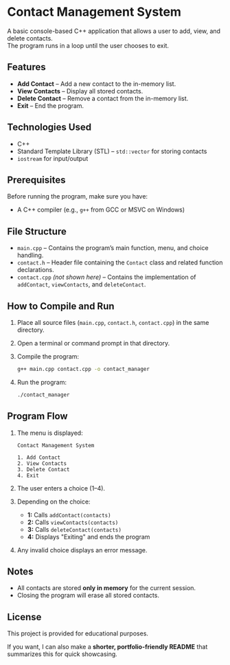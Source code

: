 # Contact Management System

A basic console-based C++ application that allows a user to add, view, and delete contacts.  
The program runs in a loop until the user chooses to exit.

## Features
- **Add Contact** – Add a new contact to the in-memory list.
- **View Contacts** – Display all stored contacts.
- **Delete Contact** – Remove a contact from the in-memory list.
- **Exit** – End the program.

## Technologies Used
- C++
- Standard Template Library (STL) – `std::vector` for storing contacts
- `iostream` for input/output

## Prerequisites
Before running the program, make sure you have:
- A C++ compiler (e.g., `g++` from GCC or MSVC on Windows)

## File Structure
- `main.cpp` – Contains the program’s main function, menu, and choice handling.
- `contact.h` – Header file containing the `Contact` class and related function declarations.
- `contact.cpp` *(not shown here)* – Contains the implementation of `addContact`, `viewContacts`, and `deleteContact`.

## How to Compile and Run
1. Place all source files (`main.cpp`, `contact.h`, `contact.cpp`) in the same directory.
2. Open a terminal or command prompt in that directory.
3. Compile the program:
   ```bash
   g++ main.cpp contact.cpp -o contact_manager

4. Run the program:

   ```bash
   ./contact_manager
   ```

## Program Flow

1. The menu is displayed:

   ```
   Contact Management System

   1. Add Contact
   2. View Contacts
   3. Delete Contact
   4. Exit
   ```
2. The user enters a choice (1–4).
3. Depending on the choice:

   * **1:** Calls `addContact(contacts)`
   * **2:** Calls `viewContacts(contacts)`
   * **3:** Calls `deleteContact(contacts)`
   * **4:** Displays "Exiting" and ends the program
4. Any invalid choice displays an error message.

## Notes

* All contacts are stored **only in memory** for the current session.
* Closing the program will erase all stored contacts.

## License

This project is provided for educational purposes.

If you want, I can also make a **shorter, portfolio-friendly README** that summarizes this for quick showcasing.

